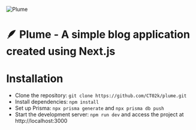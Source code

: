 ![Plume](https://plume.discloud.app/_next/image?url=%2Fexample_post.png&w=1080&q=100)
# 🪶 Plume - A simple blog application created using Next.js

# Installation
- Clone the repository: `git clone https://github.com/CT02k/plume.git`
- Install dependencies: `npm install`
- Set up Prisma: `npx prisma generate` and `npx prisma db push`
- Start the development server: `npm run dev` and access the project at http://localhost:3000
